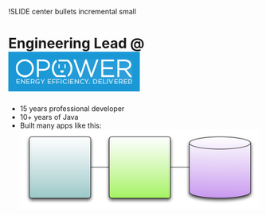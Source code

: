 !SLIDE center bullets incremental small
# Engineering Lead @ ![OPOWER](opower.png "OPOWER")
* 15 years professional developer
* 10+ years of Java
* Built many apps like this: ![My Apps](arch.png "Application Architecture")
